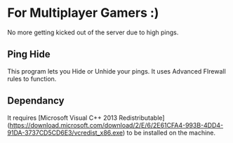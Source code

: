 # For Multiplayer Gamers :)
No more getting kicked out of the server due to high pings.  

## Ping Hide
This program lets you Hide or Unhide your pings.
It uses Advanced FIrewall rules to function.

## Dependancy

It requires [Microsoft Visual C++ 2013 Redistributable] (https://download.microsoft.com/download/2/E/6/2E61CFA4-993B-4DD4-91DA-3737CD5CD6E3/vcredist_x86.exe) to be installed on the machine.
